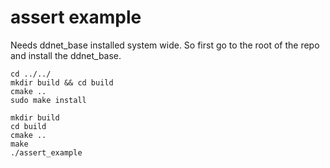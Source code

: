 # assert example

Needs ddnet_base installed system wide. So first go to the root of the repo and install the ddnet_base.

```
cd ../../
mkdir build && cd build
cmake ..
sudo make install
```

```
mkdir build
cd build
cmake ..
make
./assert_example
```
